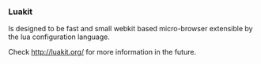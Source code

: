### Luakit

Is designed to be fast and small webkit based micro-browser extensible by the lua configuration language.

Check http://luakit.org/ for more information in the future.
